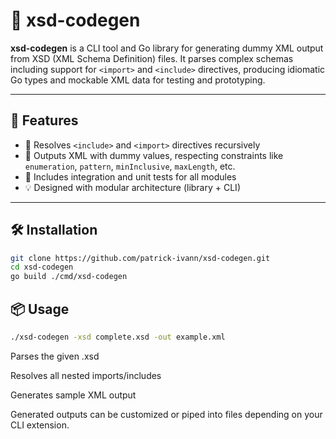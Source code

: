 # 📜 xsd-codegen

**xsd-codegen** is a CLI tool and Go library for generating dummy XML output from XSD (XML Schema Definition) files. It parses complex schemas including support for `<import>` and `<include>` directives, producing idiomatic Go types and mockable XML data for testing and prototyping.

---

## 🚀 Features

- 🔗 Resolves `<include>` and `<import>` directives recursively
- 📝 Outputs XML with dummy values, respecting constraints like `enumeration`, `pattern`, `minInclusive`, `maxLength`, etc.
- 🧪 Includes integration and unit tests for all modules
- 💡 Designed with modular architecture (library + CLI)

---

## 🛠️ Installation

```bash
git clone https://github.com/patrick-ivann/xsd-codegen.git
cd xsd-codegen
go build ./cmd/xsd-codegen
```

## 📦 Usage
```bash
./xsd-codegen -xsd complete.xsd -out example.xml
```
Parses the given .xsd

Resolves all nested imports/includes

Generates sample XML output

Generated outputs can be customized or piped into files depending on your CLI extension.